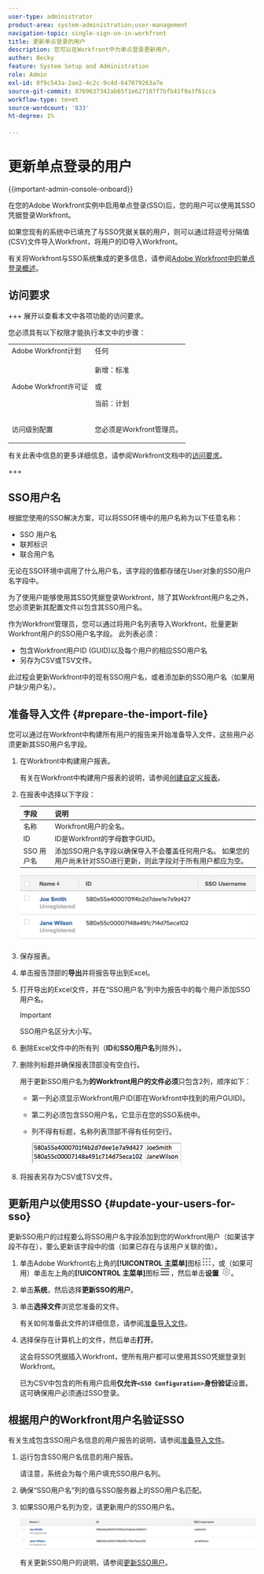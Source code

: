 ```yaml
---
user-type: administrator
product-area: system-administration;user-management
navigation-topic: single-sign-on-in-workfront
title: 更新单点登录的用户
description: 您可以在Workfront中为单点登录更新用户。
author: Becky
feature: System Setup and Administration
role: Admin
exl-id: 0f9c543a-2ae2-4c2c-9c4d-647079263a7e
source-git-commit: 8769637342ab65f1e627107f7bfb41f9a3f61cca
workflow-type: tm+mt
source-wordcount: '833'
ht-degree: 1%

---
```


# 更新单点登录的用户

<!-- Audited: 1/2024 -->

{{important-admin-console-onboard}}

在您的Adobe Workfront实例中启用单点登录(SSO)后，您的用户可以使用其SSO凭据登录Workfront。

如果您现有的系统中已填充了与SSO凭据关联的用户，则可以通过将逗号分隔值(CSV)文件导入Workfront，将用户的ID导入Workfront。

有关将Workfront与SSO系统集成的更多信息，请参阅[Adobe Workfront中的单点登录概述](../../../administration-and-setup/add-users/single-sign-on/sso-in-workfront.md)。


## 访问要求

+++ 展开以查看本文中各项功能的访问要求。

您必须具有以下权限才能执行本文中的步骤：

<table style="table-layout:auto"> 
 <col> 
 <col> 
 <tbody> 
  <tr> 
   <td role="rowheader">Adobe Workfront计划</td> 
   <td>任何</td> 
  </tr> 
  <tr> 
   <td role="rowheader">Adobe Workfront许可证</td> 
   <td><p>新增：标准</p><p>或</p><p>当前：计划</p></td> 
  </tr> 
  <tr> 
   <td role="rowheader">访问级别配置</td> 
   <td> <p>您必须是Workfront管理员。</p>  </td> 
  </tr> 
 </tbody> 
</table>

有关此表中信息的更多详细信息，请参阅Workfront文档中的[访问要求](/help/quicksilver/administration-and-setup/add-users/access-levels-and-object-permissions/access-level-requirements-in-documentation.md)。

+++

## SSO用户名

根据您使用的SSO解决方案，可以将SSO环境中的用户名称为以下任意名称：

* SSO 用户名
* 联邦标识
* 联合用户名

无论在SSO环境中调用了什么用户名，该字段的值都存储在User对象的SSO用户名字段中。

为了使用户能够使用其SSO凭据登录Workfront，除了其Workfront用户名之外，您必须更新其配置文件以包含其SSO用户名。

作为Workfront管理员，您可以通过将用户名列表导入Workfront，批量更新Workfront用户的SSO用户名字段。 此列表必须：

* 包含Workfront用户ID (GUID)以及每个用户的相应SSO用户名
* 另存为CSV或TSV文件。

此过程会更新Workfront中的现有SSO用户名，或者添加新的SSO用户名（如果用户缺少用户名）。

## 准备导入文件 {#prepare-the-import-file}

您可以通过在Workfront中构建所有用户的报告来开始准备导入文件，这些用户必须更新其SSO用户名字段。

1. 在Workfront中构建用户报表。

   有关在Workfront中构建用户报表的说明，请参阅[创建自定义报表](../../../reports-and-dashboards/reports/creating-and-managing-reports/create-custom-report.md)。

1. 在报表中选择以下字段：

   | 字段 | 说明 |
   |---|---|
   | 名称 | Workfront用户的全名。 |
   | ID | ID是Workfront的字母数字GUID。 |
   | SSO 用户名 | 添加SSO用户名字段以确保导入不会覆盖任何用户名。 如果您的用户尚未针对SSO进行更新，则此字段对于所有用户都应为空。 |

   ![](assets/users-with-sso-username-and-no-sso-access-only-field.png)

1. 保存报表。
1. 单击报告顶部的&#x200B;**导出**&#x200B;并将报告导出到Excel。
1. 打开导出的Excel文件，并在“SSO用户名”列中为报告中的每个用户添加SSO用户名。

   >[!IMPORTANT]
   >
   >SSO用户名区分大小写。

1. 删除Excel文件中的所有列（**ID**&#x200B;和&#x200B;**SSO用户名**&#x200B;列除外）。

1. 删除列标题并确保报表顶部没有空白行。

   用于更新SSO用户名为&#x200B;**的Workfront用户的文件必须**&#x200B;只包含2列，顺序如下：

   * 第一列必须显示Workfront用户ID(即在Workfront中找到的用户GUID)。
   * 第二列必须包含SSO用户名，它显示在您的SSO系统中。
   * 列不得有标题，名称列表顶部不得有任何空行。

     ![](assets/update-users-for-sso-csv-file-for-import.png)

1. 将报表另存为CSV或TSV文件。

## 更新用户以使用SSO {#update-your-users-for-sso}

更新SSO用户的过程要么将SSO用户名字段添加到您的Workfront用户（如果该字段不存在），要么更新该字段中的值（如果已存在与该用户关联的值）。

1. 单击Adobe Workfront右上角的&#x200B;**[!UICONTROL 主菜单]**&#x200B;图标![主菜单](/help/_includes/assets/main-menu-icon.png)，或（如果可用）单击左上角的&#x200B;**[!UICONTROL 主菜单]**&#x200B;图标![主菜单](/help/_includes/assets/main-menu-icon-left-nav.png)，然后单击&#x200B;**设置** ![](assets/gear-icon-settings.png)。

1. 单击&#x200B;**系统**，然后选择&#x200B;**更新SSO的用户**。

1. 单击&#x200B;**选择文件**&#x200B;浏览您准备的文件。

   有关如何准备此文件的详细信息，请参阅[准备导入文件](#prepare-the-import-file)。

1. 选择保存在计算机上的文件，然后单击&#x200B;**打开**。

   这会将SSO凭据插入Workfront，使所有用户都可以使用其SSO凭据登录到Workfront。

   已为CSV中包含的所有用户启用&#x200B;**仅允许`<SSO Configuration>`身份验证**&#x200B;设置。 这可确保用户必须通过SSO登录。

## 根据用户的Workfront用户名验证SSO

有关生成包含SSO用户名信息的用户报告的说明，请参阅[准备导入文件](#prepare-the-import-file)。

1. 运行包含SSO用户名信息的用户报告。

   请注意，系统会为每个用户填充SSO用户名列。

1. 确保“SSO用户名”列的值与SSO服务器上的SSO用户名匹配。
1. 如果SSO用户名列为空，请更新用户的SSO用户名。

   ![](assets/users-with-sso-field-updated.png)

   有关更新SSO用户的说明，请参阅[更新SSO用户](#update-your-users-for-sso)。
